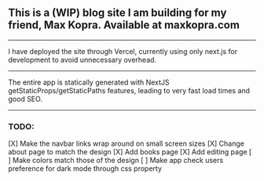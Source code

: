 ## This is a (WIP) blog site I am building for my friend, Max Kopra. Available at maxkopra.com
___
I have deployed the site through Vercel, currently using only next.js for development to avoid unnecessary overhead. 
___

The entire app is statically generated with NextJS getStaticProps/getStaticPaths features, leading to very fast load times and good SEO.

___

### TODO:
[X] Make the navbar links wrap around on small screen sizes
[X] Change about page to match the design
[X] Add books page
[X] Add editing page
[ ] Make colors match those of the design
[ ] Make app check users preference for dark mode through css property